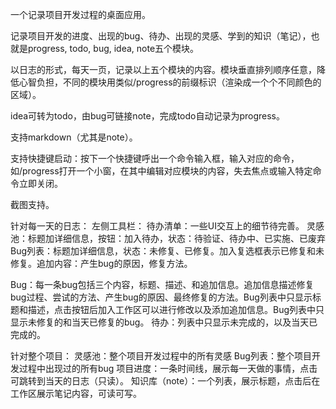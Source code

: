 一个记录项目开发过程的桌面应用。 

记录项目开发的进度、出现的bug、待办、出现的灵感、学到的知识（笔记），也就是progress, todo, bug, idea, note五个模块。 

以日志的形式，每天一页，记录以上五个模块的内容。模块垂直排列顺序任意，降低心智负担，不同的模块用类似/progress的前缀标识（渲染成一个个不同颜色的区域）。 

idea可转为todo，由bug可链接note，完成todo自动记录为progress。 

支持markdown（尤其是note）。

支持快捷键启动：按下一个快捷键呼出一个命令输入框，输入对应的命令，如/progress打开一个小窗，在其中编辑对应模块的内容，失去焦点或输入特定命令立即关闭。

截图支持。

针对每一天的日志：
左侧工具栏：
待办清单：一些UI交互上的细节待完善。
灵感池：标题加详细信息，按钮：加入待办，状态：待验证、待办中、已实施、已废弃
Bug列表：标题加详细信息，状态：未修复、已修复。加入复选框表示已修复和未修复。追加内容：产生bug的原因，修复方法。

Bug：每一条bug包括三个内容，标题、描述、和追加信息。追加信息描述修复bug过程、尝试的方法、产生bug的原因、最终修复的方法。Bug列表中只显示标题和描述，点击按钮后加入工作区可以进行修改以及添加追加信息。Bug列表中只显示未修复的和当天已修复的bug。
待办：列表中只显示未完成的，以及当天已完成的。

针对整个项目：
灵感池：整个项目开发过程中的所有灵感
Bug列表：整个项目开发过程中出现过的所有bug
项目进度：一条时间线，展示每一天做的事情，点击可跳转到当天的日志（只读）。
知识库（note）：一个列表，展示标题，点击后在工作区展示笔记内容，可读可写。